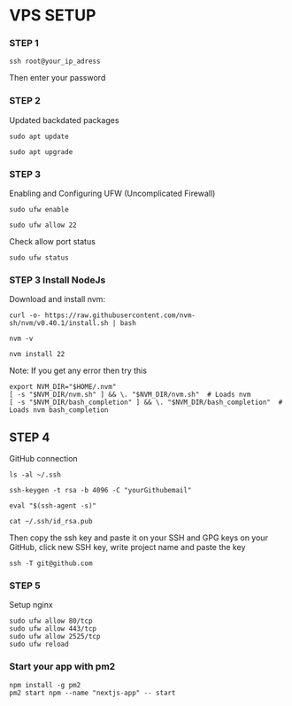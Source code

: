 # VPS SETUP

### STEP 1

<pre><code id="example-code">ssh root@your_ip_adress</code></pre>

Then enter your password

### STEP 2

Updated backdated packages

<pre><code id="example-code">sudo apt update</code></pre>
<pre><code id="example-code">sudo apt upgrade</code></pre>

### STEP 3

Enabling and Configuring UFW (Uncomplicated Firewall)

<pre><code id="example-code">sudo ufw enable</code></pre>
<pre><code id="example-code">sudo ufw allow 22</code></pre>

Check allow port status

<pre><code id="example-code">sudo ufw status</code></pre>

### STEP 3 Install NodeJs

Download and install nvm:

<pre><code id="example-code">curl -o- https://raw.githubusercontent.com/nvm-sh/nvm/v0.40.1/install.sh | bash</code></pre>
<pre><code id="example-code">nvm -v</code></pre>
<pre><code id="example-code">nvm install 22</code></pre>

Note: If you get any error then  try this

<pre><code id="example-code">export NVM_DIR="$HOME/.nvm"
[ -s "$NVM_DIR/nvm.sh" ] && \. "$NVM_DIR/nvm.sh"  # Loads nvm
[ -s "$NVM_DIR/bash_completion" ] && \. "$NVM_DIR/bash_completion"  # Loads nvm bash_completion
</code></pre>



## STEP 4

GitHub connection

<pre><code id="example-code">ls -al ~/.ssh</code></pre>
<pre><code id="example-code">ssh-keygen -t rsa -b 4096 -C "yourGithubemail"</code></pre>
<pre><code id="example-code">eval "$(ssh-agent -s)"</code></pre>
<pre><code id="example-code">cat ~/.ssh/id_rsa.pub</code></pre>

Then copy the ssh key and paste it on your SSH and GPG keys on your GitHub, click new SSH key, write project name and paste the key

<pre><code id="example-code">ssh -T git@github.com</code></pre>

### STEP 5

Setup nginx

<pre><code id="example-code">sudo ufw allow 80/tcp
sudo ufw allow 443/tcp
sudo ufw allow 2525/tcp
sudo ufw reload</code></pre>


### Start your app with pm2


<pre>
<code id="example-code">npm install -g pm2</code>
<code id="example-code">pm2 start npm --name "nextjs-app" -- start</code>
</pre>
